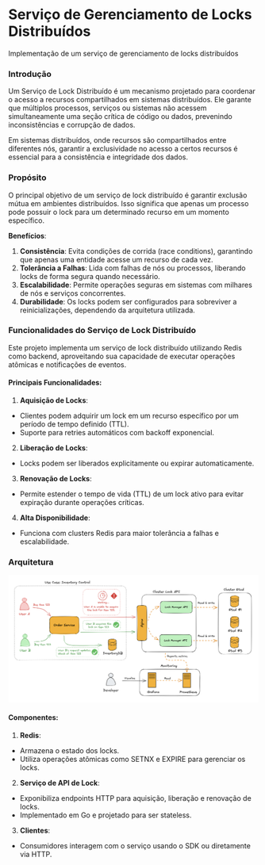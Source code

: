 # Serviço de Gerenciamento de Locks Distribuídos
Implementação de um serviço de gerenciamento de locks distribuídos

### Introdução
Um Serviço de Lock Distribuído é um mecanismo projetado para coordenar o acesso a recursos compartilhados em sistemas distribuídos. Ele garante que múltiplos processos, serviços ou sistemas não acessem simultaneamente uma seção crítica de código ou dados, prevenindo inconsistências e corrupção de dados.

Em sistemas distribuídos, onde recursos são compartilhados entre diferentes nós, garantir a exclusividade no acesso a certos recursos é essencial para a consistência e integridade dos dados.

### Propósito
O principal objetivo de um serviço de lock distribuído é garantir exclusão mútua em ambientes distribuídos. Isso significa que apenas um processo pode possuir o lock para um determinado recurso em um momento específico.

**Benefícios**:
1. **Consistência**: Evita condições de corrida (race conditions), garantindo que apenas uma entidade acesse um recurso de cada vez.
2. **Tolerância a Falhas**: Lida com falhas de nós ou processos, liberando locks de forma segura quando necessário.
3. **Escalabilidade**: Permite operações seguras em sistemas com milhares de nós e serviços concorrentes.
4. **Durabilidade**: Os locks podem ser configurados para sobreviver a reinicializações, dependendo da arquitetura utilizada.

### Funcionalidades do Serviço de Lock Distribuído
Este projeto implementa um serviço de lock distribuído utilizando Redis como backend, aproveitando sua capacidade de executar operações atômicas e notificações de eventos.

#### Principais Funcionalidades:
1. **Aquisição de Locks**:

- Clientes podem adquirir um lock em um recurso específico por um período de tempo definido (TTL).
- Suporte para retries automáticos com backoff exponencial.

2. **Liberação de Locks**:

- Locks podem ser liberados explicitamente ou expirar automaticamente.

3. **Renovação de Locks**:

- Permite estender o tempo de vida (TTL) de um lock ativo para evitar expiração durante operações críticas.

4. **Alta Disponibilidade**:

- Funciona com clusters Redis para maior tolerância a falhas e escalabilidade.

### Arquitetura
![Architecture](documentation/architecture.png)
#### Componentes:
1. **Redis**:

- Armazena o estado dos locks.
- Utiliza operações atômicas como SETNX e EXPIRE para gerenciar os locks.

2. **Serviço de API de Lock**:

- Exponibiliza endpoints HTTP para aquisição, liberação e renovação de locks.
- Implementado em Go e projetado para ser stateless.

3. **Clientes**:

- Consumidores interagem com o serviço usando o SDK ou diretamente via HTTP.